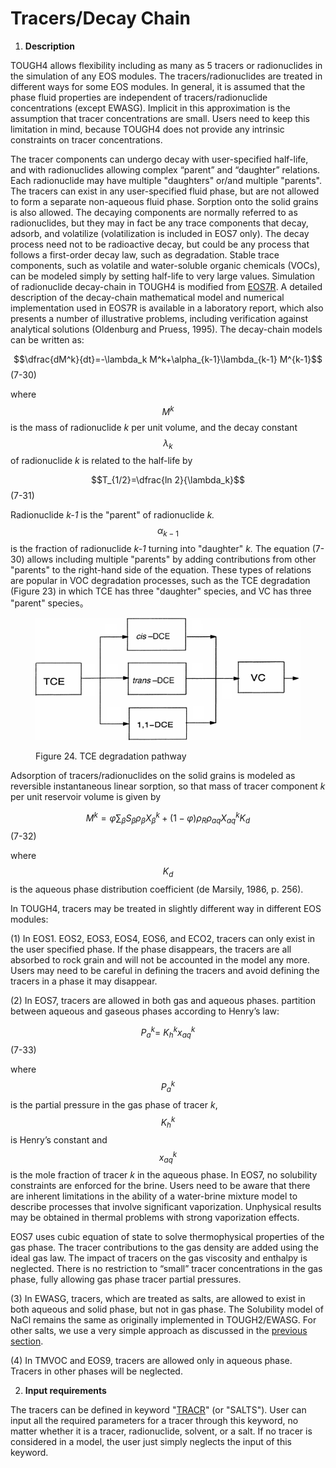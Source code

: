# Tracers/Decay Chain

1. **Description**&#x20;

TOUGH4 allows flexibility including as many as 5 tracers or radionuclides in the simulation of any EOS modules. The tracers/radionuclides are treated in different ways for some EOS modules. In general, it is assumed that the phase fluid properties are independent of tracers/radionuclide concentrations (except EWASG).  Implicit in this approximation is the assumption that tracer concentrations are small. Users need to keep this limitation in mind, because TOUGH4 does not provide any intrinsic constraints on tracer concentrations.&#x20;

The tracer components can undergo decay with user-specified half-life, and with radionuclides allowing complex “parent” and “daughter” relations.  Each radionuclide may have multiple "daughters" or/and multiple "parents". The tracers can exist in any user-specified fluid phase, but are not allowed to form a separate non-aqueous fluid phase. Sorption onto the solid grains is also allowed. The decaying components are normally referred to as radionuclides, but they may in fact be any trace components that decay, adsorb, and volatilize (volatilization is included in EOS7 only).  The decay process need not to be radioactive decay, but could be any process that follows a first-order decay law, such as degradation. Stable trace components, such as volatile and water-soluble organic chemicals (VOCs), can be modeled simply by setting half-life to very large values. Simulation of radionuclide decay-chain in TOUGH4 is modified from [EOS7R](https://tough.lbl.gov/assets/docs/TOUGH2\_EOS7R\_Users\_Guide.pdf).  A detailed description of the decay-chain mathematical model and numerical implementation used in EOS7R is available in a laboratory report, which also presents a number of illustrative problems, including verification against analytical solutions (Oldenburg and Pruess, 1995). The decay-chain models can be written as:

$$\dfrac{dM^k}{dt}=-\lambda_k M^k+\alpha_{k-1}\lambda_{k-1} M^{k-1}$$                                                                    (7-30)

where $$M^k$$is the mass of radionuclide _k_ per unit volume, and the decay constant $$\lambda_k$$of radionuclide _k_ is related to the half-life by

$$T_{1/2}=\dfrac{ln 2}{\lambda_k}$$                                                                                                               (7-31)

Radionuclide _k-1_ is the "parent" of radionuclide _k._ $$\alpha_{k-1}$$is the fraction of radionuclide _k-1_ turning into "daughter" _k._ The equation (7-30) allows including multiple "parents" by adding contributions from other "parents" to the right-hand side of the equation. These types of relations are popular in VOC degradation processes, such as the TCE degradation (Figure 23) in which TCE has three "daughter" species, and VC has three "parent" species。&#x20;

<figure><img src="../.gitbook/assets/image (62).png" alt=""><figcaption><p>Figure 24. TCE degradation pathway</p></figcaption></figure>

Adsorption of tracers/radionuclides on the solid grains is modeled as reversible instantaneous linear sorption, so that mass of tracer component _k_ per unit reservoir volume is given by

$$M^k=\varphi\sum_{\beta}{S_\beta\rho_\beta X_\beta^k}+(1-\varphi)\rho_R\rho_{aq}X_{aq}^k K_d$$                                                  (7-32)

where $$K_d$$is the aqueous phase distribution coefficient (de Marsily, 1986, p. 256).

In TOUGH4, tracers may be treated in slightly different way in different EOS modules:

(1) In EOS1. EOS2, EOS3, EOS4, EOS6, and ECO2, tracers can only exist in the user specified phase. If the phase disappears, the tracers are all absorbed to rock grain and will not be accounted in the model any more. Users may need to be careful in defining the tracers and avoid defining the tracers in a phase it may disappear.&#x20;

(2) In EOS7, tracers are allowed in both gas and aqueous phases.  partition between aqueous and gaseous phases according to Henry’s law:

&#x20;$$P_a^k=\ K_h^k x_{aq}^k$$                                                                                                        (7-33)

where $$P_a^k$$ is the partial pressure in the gas phase of tracer _k_, $$K_h^k$$ is Henry’s constant and $$x_{aq}^k$$is the mole fraction of tracer _k_ in the aqueous phase. In EOS7, no solubility constraints are enforced for the brine. Users need to be aware that there are inherent limitations in the ability of a water-brine mixture model to describe processes that involve significant vaporization. Unphysical results may be obtained in thermal problems with strong vaporization effects.

EOS7 uses cubic equation of state to solve thermophysical properties of the gas phase. The tracer contributions to the gas density are added using the ideal gas law. The impact of tracers on the gas viscosity and enthalpy is neglected.  There is no restriction to “small” tracer concentrations in the gas phase, fully allowing gas phase tracer partial pressures.&#x20;

(3) In EWASG, tracers, which are treated as salts, are allowed to exist in both aqueous and solid phase, but not in gas phase. The Solubility model of NaCl remains the same as originally implemented in TOUGH2/EWASG. For other salts, we use a very simple approach as discussed in the [previous section](ewasg.md). &#x20;

(4) In TMVOC and EOS9, tracers are allowed only in aqueous phase.  Tracers in other phases will be neglected.&#x20;

2. **Input requirements**

The tracers can be defined in keyword "[TRACR](../preparation-of-model-input/keywords-and-input-data/tracr.md)" (or "SALTS"). User can input all the required parameters for a tracer through this keyword, no matter whether it is a tracer, radionuclide, solvent, or a salt.  If no tracer is considered in a model, the user just simply neglects the input of this keyword.&#x20;
